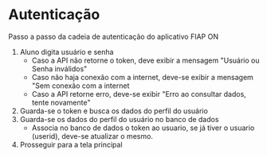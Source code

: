 # Autenticação

Passo a passo da cadeia de autenticação do aplicativo FIAP ON

1. Aluno digita usuário e senha
    - Caso a API não retorne o token, deve exibir a mensagem "Usuário ou Senha inválidos"
    - Caso não haja conexão com a internet, deve-se exibir a mensagem "Sem conexão com a internet
    - Caso a API retorne erro, deve-se exibir "Erro ao consultar dados, tente novamente"
2. Guarda-se o token e busca os dados do perfil do usuário
3. Guarda-se os dados do perfil do usuário no banco de dados
    - Associa no banco de dados o token ao usuario, se já tiver o usuario (userid), deve-se atualizar o mesmo.
4. Prosseguir para a tela principal